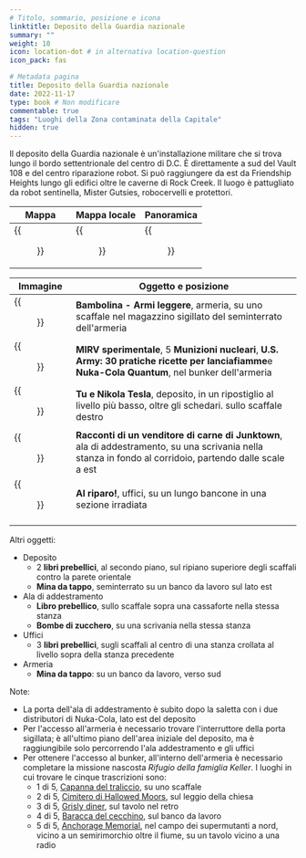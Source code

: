 ```yaml
---
# Titolo, sommario, posizione e icona
linktitle: Deposito della Guardia nazionale
summary: ""
weight: 10
icon: location-dot # in alternativa location-question
icon_pack: fas

# Metadata pagina
title: Deposito della Guardia nazionale
date: 2022-11-17
type: book # Non modificare
commentable: true
tags: "Luoghi della Zona contaminata della Capitale"
hidden: true
---
```




Il deposito della Guardia nazionale è un'installazione militare che si trova lungo il bordo settentrionale del centro di D.C. È  direttamente a sud del Vault 108 e del centro riparazione robot. Si può raggiungere da est da Friendship Heights lungo gli edifici oltre le caverne di Rock Creek. Il luogo è pattugliato da robot sentinella, Mister Gutsies, robocervelli e protettori.

| Mappa                                            | Mappa locale                                     | Panoramica                                   |
| ------------------------------------------------ | ------------------------------------------------ | -------------------------------------------- |
| {{<figure src="fo3/National_Guard_Depot_loc.webp">}} | {{<figure src="fo3/National_Guard_depot_map.webp">}} | {{<figure src="fo3/National_Guard_Depot.webp">}} |

| Immagine                                          | Oggetto e posizione                                                                                                                                      |
| ------------------------------------------------- | -------------------------------------------------------------------------------------------------------------------------------------------------------- |
| {{<figure src="fo3/Bobblehead_Small_Guns_NGD.webp">}} | **Bambolina - Armi leggere**, armeria, su uno scaffale nel magazzino sigillato del seminterrato dell'armeria                                             |
| {{<figure src="fo3/Experimental_MIRV.jpg">}}          | **MIRV sperimentale**, 5 **Munizioni nucleari**, **U.S. Army: 30 pratiche ricette per lanciafiamme**e **Nuka-Cola Quantum**, nel bunker dell'armeria     |
| {{<figure src="fo3/Nikola_Tesla_and_You_NGD.jpg">}}   | **Tu e Nikola Tesla**, deposito, in un ripostiglio al livello più basso, oltre gli schedari. sullo scaffale destro                                       |
| {{<figure src="fo3/Tales_of_a_JJT_NGD.jpg">}}         | **Racconti di un venditore di carne di Junktown**, ala di addestramento, su una scrivania nella stanza in fondo al corridoio, partendo dalle scale a est |
| {{<figure src="fo3/Duck_and_Cover!_NGD.jpg">}}        | **Al riparo!**, uffici, su un lungo bancone in una sezione irradiata                                                                                     |
|                                                   |                                                                                                                                                          |

Altri oggetti:
- Deposito
	- 2 **libri prebellici**, al secondo piano, sul ripiano superiore degli scaffali contro la parete orientale
	- **Mina da tappo**, seminterrato su un banco da lavoro sul lato est
- Ala di addestramento
	- **Libro prebellico**, sullo scaffale sopra una cassaforte nella stessa stanza
	- **Bombe di zucchero**, su una scrivania nella stessa stanza
- Uffici
	- 3 **libri prebellici**, sugli scaffali al centro di una stanza crollata al livello sopra della stanza precedente
- Armeria
	- **Mina da tappo**: su un banco da lavoro, verso sud


Note:
- La porta dell'ala di addestramento è subito dopo la saletta con i due distributori di Nuka-Cola, lato est del deposito
- Per l'accesso all'armeria è necessario trovare l'interruttore della porta sigillata; è all'ultimo piano dell'area iniziale del deposito, ma è raggiungibile solo percorrendo l'ala addestramento e gli uffici 
- Per ottenere l'accesso al bunker, all'interno dell'armeria è necessario completare la missione nascosta *Rifugio della famiglia Keller*. I luoghi in cui trovare le cinque trascrizioni sono:
	- 1 di 5, [Capanna del traliccio](../capanna-del-traliccio), su uno scaffale
	- 2 di 5, [Cimitero di Hallowed Moors](../cimitero-di-hallowed-moors), sul leggio della chiesa
	- 3 di 5, [Grisly diner](../grisly-diner), sul tavolo nel retro
	- 4 di 5, [Baracca del cecchino](../baracca-abbandonata), sul banco da lavoro
	- 5 di 5, [Anchorage Memorial](../anchorage-memorial), nel campo dei supermutanti a nord, vicino a un semirimorchio oltre il fiume, su un tavolo vicino a una radio
